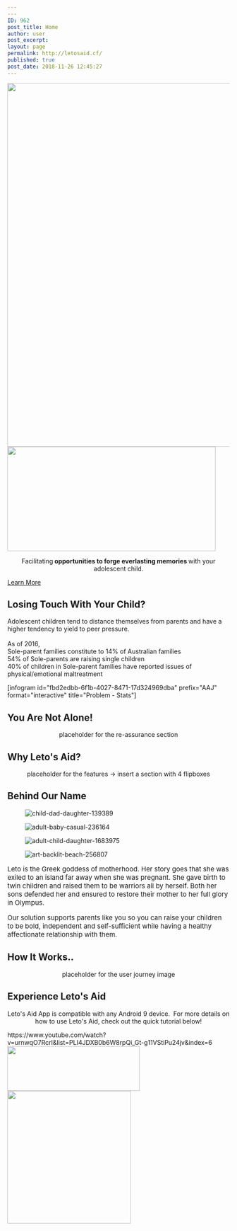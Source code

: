 ```yaml
---
---
ID: 962
post_title: Home
author: user
post_excerpt:
layout: page
permalink: http://letosaid.cf/
published: true
post_date: 2018-11-26 12:45:27
---
```

<img width="1024" height="822" src="http://letosaid.cf/wp-content/uploads/2019/09/web-no-back-1024x822.png" alt="" srcset="https://letosaid.cf/wp-content/uploads/2019/09/web-no-back-1024x822.png 1024w, https://letosaid.cf/wp-content/uploads/2019/09/web-no-back-300x241.png 300w, https://letosaid.cf/wp-content/uploads/2019/09/web-no-back-768x617.png 768w, https://letosaid.cf/wp-content/uploads/2019/09/web-no-back.png 1529w" sizes="(max-width: 1024px) 100vw, 1024px" />											
										<img width="472" height="236" src="http://letosaid.cf/wp-content/uploads/2019/09/SC-NB-1.png" alt="" srcset="https://letosaid.cf/wp-content/uploads/2019/09/SC-NB-1.png 472w, https://letosaid.cf/wp-content/uploads/2019/09/SC-NB-1-300x150.png 300w" sizes="(max-width: 472px) 100vw, 472px" />											
		<p style="text-align: center;">Facilitating<strong> opportunities to forge everlasting memories </strong>with your adolescent child.</p>		
			<a href="#problem" role="button">
						Learn More
					</a>
			<h2>Losing Touch With Your Child?</h2>		
		<p>Adolescent children tend to distance themselves from parents and have a higher tendency to yield to peer pressure.<br /><br />As of 2016,<br />Sole-parent families constitute to 14% of Australian families<br />54% of Sole-parents are raising single children<br />40% of children in Sole-parent families have reported issues of physical/emotional maltreatment</p>[infogram id="fbd2edbb-6f1b-4027-8471-17d324969dba" prefix="AAJ" format="interactive" title="Problem - Stats"]		
			<h2>You Are Not Alone!</h2>		
		<p style="text-align: center;">placeholder for the re-assurance section</p>		
			<h2>Why Leto's Aid?</h2>		
		<p style="text-align: center;">placeholder for the features -&gt; insert a section with 4 flipboxes</p>		
			<h2>Behind Our Name</h2>		
				<figure><img src="http://letosaid.cf/wp-content/uploads/2019/09/child-dad-daughter-139389-768x512.jpg" alt="child-dad-daughter-139389" /></figure><figure><img src="http://letosaid.cf/wp-content/uploads/2019/09/adult-baby-casual-236164-768x512.jpg" alt="adult-baby-casual-236164" /></figure><figure><img src="http://letosaid.cf/wp-content/uploads/2019/09/adult-child-daughter-1683975-768x512.jpg" alt="adult-child-daughter-1683975" /></figure><figure><img src="http://letosaid.cf/wp-content/uploads/2019/09/art-backlit-beach-256807-768x511.jpg" alt="art-backlit-beach-256807" /></figure>			
		<p style="font-size: 15px; font-style: normal; font-weight: 400;">Leto is the Greek goddess of motherhood. Her story goes that she was exiled to an island far away when she was pregnant. She gave birth to twin children and raised them to be warriors all by herself. Both her sons defended her and ensured to restore their mother to her full glory in Olympus.</p><p style="font-size: 15px; font-style: normal; font-weight: 400;">Our solution supports parents like you so you can raise your children to be bold, independent and self-sufficient while having a healthy affectionate relationship with them.</p>		
			<h2>How It Works..</h2>		
		<p style="text-align: center;">placeholder for the user journey image</p>		
			<h2>Experience Leto's Aid</h2>		
		<p style="text-align: center;">Leto's Aid App is compatible with any Android 9 device.  For more details on how to use Leto's Aid, check out the quick tutorial below!</p>https://www.youtube.com/watch?v=urnwqO7RcrI&#038;list=PLI4JDXB0b6W8rpQi_Gt-g11VStiPu24jv&#038;index=6		
										<img width="300" height="101" src="http://letosaid.cf/wp-content/uploads/2019/09/download-for-android-300x101.jpg" alt="" srcset="https://letosaid.cf/wp-content/uploads/2019/09/download-for-android-300x101.jpg 300w, https://letosaid.cf/wp-content/uploads/2019/09/download-for-android.jpg 572w" sizes="(max-width: 300px) 100vw, 300px" />											
										<img width="280" height="300" src="http://letosaid.cf/wp-content/uploads/2019/09/qr-phone-2-1-280x300.png" alt="" srcset="https://letosaid.cf/wp-content/uploads/2019/09/qr-phone-2-1-280x300.png 280w, https://letosaid.cf/wp-content/uploads/2019/09/qr-phone-2-1-768x824.png 768w, https://letosaid.cf/wp-content/uploads/2019/09/qr-phone-2-1.png 893w" sizes="(max-width: 280px) 100vw, 280px" />